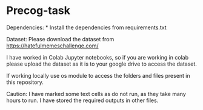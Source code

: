 # Precog-task

Dependencies: * Install the dependencies from requirements.txt

Dataset: Please download the dataset from https://hatefulmemeschallenge.com/ 

I have worked in Colab Jupyter notebooks, so if you are working in colab please upload the dataset as it is to your google drive to access the dataset.

If working locally use os module to access the folders and files present in this repository.

Caution: I have marked some text cells as do not run, as they take many hours to run. I have stored the required outputs in other files.
